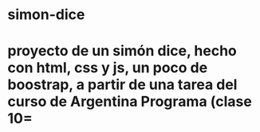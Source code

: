 # simon-dice
# 
# proyecto de un simón dice, hecho con html, css y js, un poco de boostrap, a partir de una tarea del curso de Argentina Programa (clase 10=

